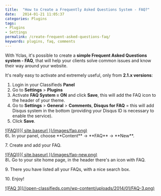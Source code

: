 ```yaml
---
title:  "How to Create a Frequently Asked Questions System - FAQ?"
date:   2014-01-21 11:05:37
categories: Plugins
tags: 
- Plugins
- Settings
permalink: /create-frequent-asked-questions-faq/
keywords: plugins, faq, comments
---
```

With Yclas, it's possible to create a **simple Frequent Asked Questions system - FAQ**, that will help your clients solve common issues and know their way around your website.

It's really easy to activate and extremely useful, only from **2.1.x versions**: 

1. Login in your Classifieds **Panel**
2. Go to **Settings** > **Plugins**
3. Activate **FAQ System = ON** and click **Save**, this will add the FAQ icon to the header of your theme.
4. Go to **Settings** > **General** > **Comments**, **Disqus for FAQ** = this will add Disqus system in the bottom (providing your Disqus ID is necessary to enable the service).
5. Click **Save**.

<a href="{{ site.baseurl }}/images/faq.png" class="thumbnail gallery-item" data-gallery>
![FAQ]({{ site.baseurl }}/images/faq.png)
</a>

<br>
6\. In your panel, choose **Content** -> **FAQ** -> **New**. 

7\. Create and add your FAQ.

<a href="{{ site.baseurl }}/images/faq-new.png" class="thumbnail gallery-item" data-gallery>
![FAQ]({{ site.baseurl }}/images/faq-new.png)
</a>

<br>
8\. Go to your site home page, in the header there's an icon with FAQ.

9\. There you have listed all your FAQs, with a nice search box.

10\. Enjoy! 

<a href="//open-classifieds.com/wp-content/uploads/2014/01/FAQ-3.png" class="thumbnail gallery-item" data-gallery>
![FAQ 3](//open-classifieds.com/wp-content/uploads/2014/01/FAQ-3.png)
</a>

